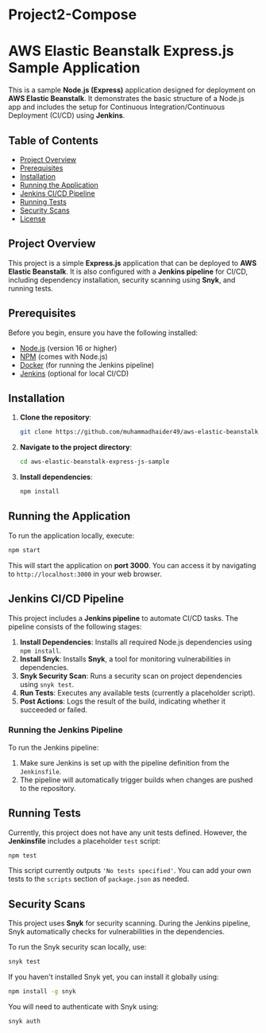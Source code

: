 # Project2-Compose

# AWS Elastic Beanstalk Express.js Sample Application

This is a sample **Node.js (Express)** application designed for deployment on **AWS Elastic Beanstalk**. It demonstrates the basic structure of a Node.js app and includes the setup for Continuous Integration/Continuous Deployment (CI/CD) using **Jenkins**.

## Table of Contents

- [Project Overview](#project-overview)
- [Prerequisites](#prerequisites)
- [Installation](#installation)
- [Running the Application](#running-the-application)
- [Jenkins CI/CD Pipeline](#jenkins-ci-cd-pipeline)
- [Running Tests](#running-tests)
- [Security Scans](#security-scans)
- [License](#license)

## Project Overview

This project is a simple **Express.js** application that can be deployed to **AWS Elastic Beanstalk**. It is also configured with a **Jenkins pipeline** for CI/CD, including dependency installation, security scanning using **Snyk**, and running tests.

## Prerequisites

Before you begin, ensure you have the following installed:

- [Node.js](https://nodejs.org/) (version 16 or higher)
- [NPM](https://www.npmjs.com/) (comes with Node.js)
- [Docker](https://www.docker.com/) (for running the Jenkins pipeline)
- [Jenkins](https://www.jenkins.io/) (optional for local CI/CD)

## Installation

1. **Clone the repository**:
   ```bash
   git clone https://github.com/muhammadhaider49/aws-elastic-beanstalk-express-js-sample.git
   ```

2. **Navigate to the project directory**:
   ```bash
   cd aws-elastic-beanstalk-express-js-sample
   ```

3. **Install dependencies**:
   ```bash
   npm install
   ```

## Running the Application

To run the application locally, execute:

```bash
npm start
```

This will start the application on **port 3000**. You can access it by navigating to `http://localhost:3000` in your web browser.

## Jenkins CI/CD Pipeline

This project includes a **Jenkins pipeline** to automate CI/CD tasks. The pipeline consists of the following stages:

1. **Install Dependencies**: Installs all required Node.js dependencies using `npm install`.
2. **Install Snyk**: Installs **Snyk**, a tool for monitoring vulnerabilities in dependencies.
3. **Snyk Security Scan**: Runs a security scan on project dependencies using `snyk test`.
4. **Run Tests**: Executes any available tests (currently a placeholder script).
5. **Post Actions**: Logs the result of the build, indicating whether it succeeded or failed.

### Running the Jenkins Pipeline

To run the Jenkins pipeline:
1. Make sure Jenkins is set up with the pipeline definition from the `Jenkinsfile`.
2. The pipeline will automatically trigger builds when changes are pushed to the repository.

## Running Tests

Currently, this project does not have any unit tests defined. However, the **Jenkinsfile** includes a placeholder `test` script:

```bash
npm test
```

This script currently outputs `'No tests specified'`. You can add your own tests to the `scripts` section of `package.json` as needed.

## Security Scans

This project uses **Snyk** for security scanning. During the Jenkins pipeline, Snyk automatically checks for vulnerabilities in the dependencies.

To run the Snyk security scan locally, use:

```bash
snyk test
```

If you haven't installed Snyk yet, you can install it globally using:

```bash
npm install -g snyk
```

You will need to authenticate with Snyk using:

```bash
snyk auth
```

